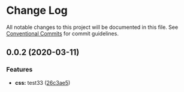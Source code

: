 # Change Log

All notable changes to this project will be documented in this file.
See [Conventional Commits](https://conventionalcommits.org) for commit guidelines.

## 0.0.2 (2020-03-11)


### Features

* **css:** test33 ([26c3ae5](https://github.com/vibodev/lernaDemo/commit/26c3ae5a52063c0dc0d4f4846bec7ce5c766a80a))
